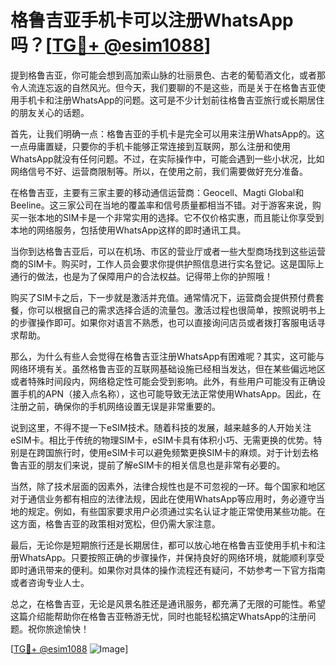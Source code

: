 # 格鲁吉亚手机卡可以注册WhatsApp吗？[[TG💪+ @esim1088](https://t.me/s/esim1088)]

提到格鲁吉亚，你可能会想到高加索山脉的壮丽景色、古老的葡萄酒文化，或者那令人流连忘返的自然风光。但今天，我们要聊的不是这些，而是关于在格鲁吉亚使用手机卡和注册WhatsApp的问题。这可是不少计划前往格鲁吉亚旅行或长期居住的朋友关心的话题。

首先，让我们明确一点：格鲁吉亚的手机卡是完全可以用来注册WhatsApp的。这一点毋庸置疑，只要你的手机卡能够正常连接到互联网，那么注册和使用WhatsApp就没有任何问题。不过，在实际操作中，可能会遇到一些小状况，比如网络信号不好、运营商限制等。所以，在使用之前，我们需要做好充分准备。

在格鲁吉亚，主要有三家主要的移动通信运营商：Geocell、Magti Global和Beeline。这三家公司在当地的覆盖率和信号质量都相当不错。对于游客来说，购买一张本地的SIM卡是一个非常实用的选择。它不仅价格实惠，而且能让你享受到本地的网络服务，包括使用WhatsApp这样的即时通讯工具。

当你到达格鲁吉亚后，可以在机场、市区的营业厅或者一些大型商场找到这些运营商的SIM卡。购买时，工作人员会要求你提供护照信息进行实名登记。这是国际上通行的做法，也是为了保障用户的合法权益。记得带上你的护照哦！

购买了SIM卡之后，下一步就是激活并充值。通常情况下，运营商会提供预付费套餐，你可以根据自己的需求选择合适的流量包。激活过程也很简单，按照说明书上的步骤操作即可。如果你对语言不熟悉，也可以直接询问店员或者拨打客服电话寻求帮助。

那么，为什么有些人会觉得在格鲁吉亚注册WhatsApp有困难呢？其实，这可能与网络环境有关。虽然格鲁吉亚的互联网基础设施已经相当发达，但在某些偏远地区或者特殊时间段内，网络稳定性可能会受到影响。此外，有些用户可能没有正确设置手机的APN（接入点名称），这也可能导致无法正常使用WhatsApp。因此，在注册之前，确保你的手机网络设置无误是非常重要的。

说到这里，不得不提一下eSIM技术。随着科技的发展，越来越多的人开始关注eSIM卡。相比于传统的物理SIM卡，eSIM卡具有体积小巧、无需更换的优势。特别是在跨国旅行时，使用eSIM卡可以避免频繁更换SIM卡的麻烦。对于计划去格鲁吉亚的朋友们来说，提前了解eSIM卡的相关信息也是非常有必要的。

当然，除了技术层面的因素外，法律合规性也是不可忽视的一环。每个国家和地区对于通信业务都有相应的法律法规，因此在使用WhatsApp等应用时，务必遵守当地的规定。例如，有些国家要求用户必须通过实名认证才能正常使用某些功能。在这方面，格鲁吉亚的政策相对宽松，但仍需大家注意。

最后，无论你是短期旅行还是长期居住，都可以放心地在格鲁吉亚使用手机卡和注册WhatsApp。只要按照正确的步骤操作，并保持良好的网络环境，就能顺利享受即时通讯带来的便利。如果你对具体的操作流程还有疑问，不妨参考一下官方指南或者咨询专业人士。

总之，在格鲁吉亚，无论是风景名胜还是通讯服务，都充满了无限的可能性。希望这篇介绍能帮助你在格鲁吉亚畅游无忧，同时也能轻松搞定WhatsApp的注册问题。祝你旅途愉快！

[[TG💪+ @esim1088](https://t.me/s/esim1088) ![Image](https://i.postimg.cc/4NQfJmqS/Snipaste-2025-05-13-00-14-12.png)]